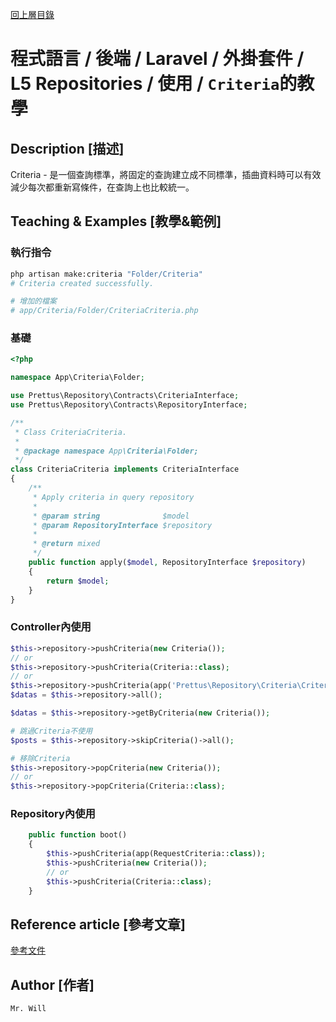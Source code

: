 [回上層目錄](../README.md)

# 程式語言 / 後端 / Laravel / 外掛套件 / L5 Repositories / 使用 / `Criteria`的教學

## **Description [描述]**
Criteria - 是一個查詢標準，將固定的查詢建立成不同標準，插曲資料時可以有效減少每次都重新寫條件，在查詢上也比較統一。

## **Teaching & Examples [教學&範例]**

### 執行指令
```bash
php artisan make:criteria "Folder/Criteria"
# Criteria created successfully.

# 增加的檔案
# app/Criteria/Folder/CriteriaCriteria.php
```

### 基礎
```php
<?php

namespace App\Criteria\Folder;

use Prettus\Repository\Contracts\CriteriaInterface;
use Prettus\Repository\Contracts\RepositoryInterface;

/**
 * Class CriteriaCriteria.
 *
 * @package namespace App\Criteria\Folder;
 */
class CriteriaCriteria implements CriteriaInterface
{
    /**
     * Apply criteria in query repository
     *
     * @param string              $model
     * @param RepositoryInterface $repository
     *
     * @return mixed
     */
    public function apply($model, RepositoryInterface $repository)
    {
        return $model;
    }
}
```

### Controller內使用
```php
$this->repository->pushCriteria(new Criteria());
// or
$this->repository->pushCriteria(Criteria::class);
// or
$this->repository->pushCriteria(app('Prettus\Repository\Criteria\Criteria'));
$datas = $this->repository->all();

$datas = $this->repository->getByCriteria(new Criteria());

# 跳過Criteria不使用
$posts = $this->repository->skipCriteria()->all();

# 移除Criteria
$this->repository->popCriteria(new Criteria());
// or
$this->repository->popCriteria(Criteria::class);
```

### Repository內使用
```php
    public function boot()
    {
        $this->pushCriteria(app(RequestCriteria::class));
        $this->pushCriteria(new Criteria());
        // or
        $this->pushCriteria(Criteria::class);
    }
```

## **Reference article [參考文章]**
[參考文件](網址)

## **Author [作者]**
`Mr. Will`
